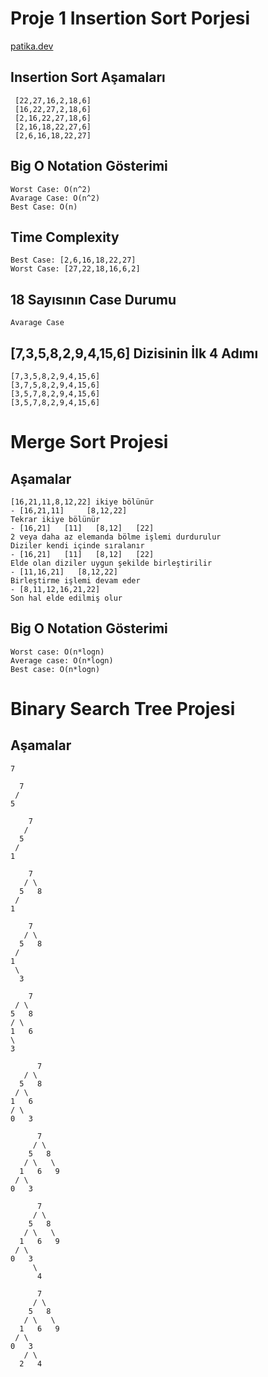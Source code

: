 # Proje 1 Insertion Sort Porjesi
[patika.dev](https://www.patika.dev/tr)
## Insertion Sort Aşamaları

```
 [22,27,16,2,18,6]
 [16,22,27,2,18,6]
 [2,16,22,27,18,6]
 [2,16,18,22,27,6]
 [2,6,16,18,22,27]
```

## Big O Notation Gösterimi
```
Worst Case: O(n^2)
Avarage Case: O(n^2)
Best Case: O(n)
```

## Time Complexity
```
Best Case: [2,6,16,18,22,27]
Worst Case: [27,22,18,16,6,2]
```
## 18 Sayısının Case Durumu
```
Avarage Case
```
## [7,3,5,8,2,9,4,15,6] Dizisinin İlk 4 Adımı
```
[7,3,5,8,2,9,4,15,6]
[3,7,5,8,2,9,4,15,6]
[3,5,7,8,2,9,4,15,6]
[3,5,7,8,2,9,4,15,6]
```

# Merge Sort Projesi

## Aşamalar
```
[16,21,11,8,12,22] ikiye bölünür
- [16,21,11]     [8,12,22]
Tekrar ikiye bölünür
- [16,21]   [11]   [8,12]   [22]
2 veya daha az elemanda bölme işlemi durdurulur
Diziler kendi içinde sıralanır
- [16,21]   [11]   [8,12]   [22]
Elde olan diziler uygun şekilde birleştirilir
- [11,16,21]   [8,12,22]
Birleştirme işlemi devam eder
- [8,11,12,16,21,22]
Son hal elde edilmiş olur
```

## Big O Notation Gösterimi
```
Worst case: O(n*logn)
Average case: O(n*logn)
Best case: O(n*logn)
```

# Binary Search Tree Projesi

## Aşamalar
```
7
```

```
  7
 /
5
```
```
    7
   /
  5
 /
1 
```
```
    7
   / \
  5   8
 /
1 
```
```
    7
   / \
  5   8
 / 
1  
 \
  3
  ```
  ```
      7
   / \
  5   8
 / \
1   6
 \
  3
  ```
  ```
        7
     / \
    5   8
   / \
  1   6
 / \
0   3
```
```
      7
     / \
    5   8
   / \   \
  1   6   9
 / \
0   3
```
```
      7
     / \
    5   8
   / \   \
  1   6   9
 / \
0   3
     \
      4
```
```
      7
     / \
    5   8
   / \   \
  1   6   9
 / \
0   3
   / \
  2   4
  ```

